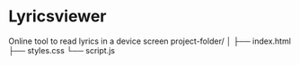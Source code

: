 # Lyricsviewer
Online tool to read lyrics in a device screen
project-folder/
│
├── index.html
├── styles.css
└── script.js

